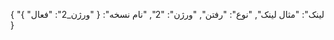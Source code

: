{
  "لینک": "مثال لینک",
  "نوع": "رفتن",
  "ورژن": "2",
  "نام نسخه": {
    "ورژن_2": "فعال"
  }
}
